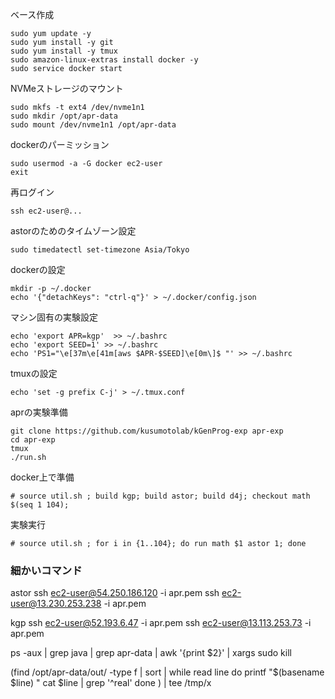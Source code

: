 ベース作成
```shell
sudo yum update -y
sudo yum install -y git
sudo yum install -y tmux
sudo amazon-linux-extras install docker -y
sudo service docker start
```

NVMeストレージのマウント
```shell
sudo mkfs -t ext4 /dev/nvme1n1
sudo mkdir /opt/apr-data
sudo mount /dev/nvme1n1 /opt/apr-data
```


dockerのパーミッション
```shell
sudo usermod -a -G docker ec2-user
exit
```

再ログイン
```
ssh ec2-user@...
```

astorのためのタイムゾーン設定
```shell
sudo timedatectl set-timezone Asia/Tokyo
```

dockerの設定
```shell
mkdir -p ~/.docker
echo '{"detachKeys": "ctrl-q"}' > ~/.docker/config.json
```

マシン固有の実験設定
```shell
echo 'export APR=kgp'  >> ~/.bashrc
echo 'export SEED=1' >> ~/.bashrc
echo 'PS1="\e[37m\e[41m[aws $APR-$SEED]\e[0m\]$ "' >> ~/.bashrc
```

tmuxの設定
```shell
echo 'set -g prefix C-j' > ~/.tmux.conf
```

aprの実験準備
```shell
git clone https://github.com/kusumotolab/kGenProg-exp apr-exp
cd apr-exp
tmux
./run.sh
```

docker上で準備
```shell
# source util.sh ; build kgp; build astor; build d4j; checkout math $(seq 1 104);
```

実験実行
```shell
# source util.sh ; for i in {1..104}; do run math $1 astor 1; done

```


### 細かいコマンド
astor
ssh ec2-user@54.250.186.120 -i apr.pem
ssh ec2-user@13.230.253.238 -i apr.pem

kgp
ssh ec2-user@52.193.6.47    -i apr.pem
ssh ec2-user@13.113.253.73  -i apr.pem

ps -aux | grep java | grep apr-data | awk '{print $2}' | xargs sudo kill


(find /opt/apr-data/out/ -type f | sort | while read line
do
  printf "$(basename $line) "
  cat $line | grep '^real'
done
) | tee /tmp/x
